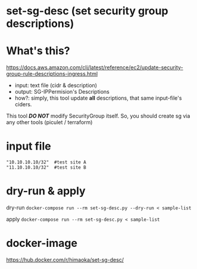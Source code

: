 set-sg-desc (set security group descriptions)
====

# What's this?
https://docs.aws.amazon.com/cli/latest/reference/ec2/update-security-group-rule-descriptions-ingress.html

- input: text file (cidr & description)
- output: SG-IPPermision's Descriptions
- how?: simply, this tool update __all__ descriptions, that same input-file's ciders.

This tool ___DO NOT___ modify SecurityGroup itself. So, you should create sg via any other tools (piculet / terraform)

# input file
```
"10.10.10.10/32"  #test site A
"11.10.10.10/32"  #test site B
```

# dry-run & apply

dry-run
`docker-compose run --rm set-sg-desc.py --dry-run < sample-list`

apply
`docker-compose run --rm set-sg-desc.py < sample-list`

# docker-image
https://hub.docker.com/r/himaoka/set-sg-desc/
